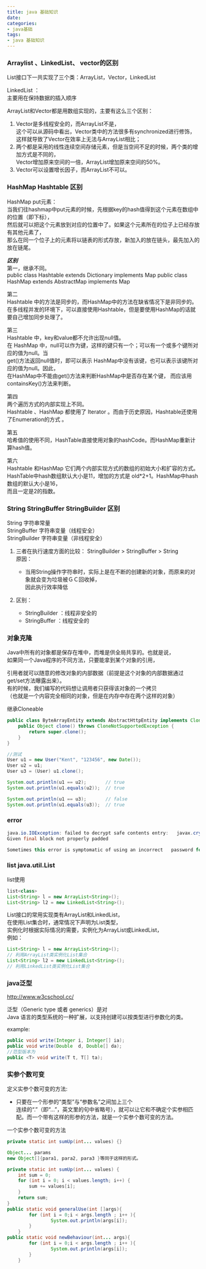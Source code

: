```yaml
---
title: java 基础知识
date:
categories:
- java基础
tags:
- java 基础知识
---
```


### Arraylist 、LinkedList、 vector的区别
List接口下一共实现了三个类：ArrayList，Vector，LinkedList  

LinkedList ：  
主要用在保持数据的插入顺序  

ArrayList和Vector都是用数组实现的，主要有这么三个区别：
1. Vector是多线程安全的，而ArrayList不是，  
   这个可以从源码中看出，Vector类中的方法很多有synchronized进行修饰，  
   这样就导致了Vector在效率上无法与ArrayList相比；  
2. 两个都是采用的线性连续空间存储元素，但是当空间不足的时候，两个类的增加方式是不同的，  
   Vector增加原来空间的一倍，ArrayList增加原来空间的50%。  
3. Vector可以设置增长因子，而ArrayList不可以。 

### HashMap Hashtable 区别
HashMap put元素：  
 当我们往hashmap中put元素的时候，先根据key的hash值得到这个元素在数组中的位置（即下标），  
 然后就可以把这个元素放到对应的位置中了。如果这个元素所在的位子上已经存放有其他元素了，  
 那么在同一个位子上的元素将以链表的形式存放，新加入的放在链头，最先加入的放在链尾。  

***区别***  
第一，继承不同。  
public class Hashtable extends Dictionary implements Map
public class HashMap  extends AbstractMap implements Map

第二  
Hashtable 中的方法是同步的，而HashMap中的方法在缺省情况下是非同步的。  
在多线程并发的环境下，可以直接使用Hashtable，但是要使用HashMap的话就要自己增加同步处理了。  

第三  
Hashtable 中，key和value都不允许出现null值。  
在 HashMap 中，null可以作为键，这样的键只有一个；可以有一个或多个键所对应的值为null。当   
get()方法返回null值时，即可以表示 HashMap中没有该键，也可以表示该键所对应的值为null。因此，  
在HashMap中不能由get()方法来判断HashMap中是否存在某个键， 而应该用containsKey()方法来判断。  

第四  
两个遍历方式的内部实现上不同。  
Hashtable 、HashMap 都使用了 Iterator 。而由于历史原因，Hashtable还使用了Enumeration的方式 。  

第五  
哈希值的使用不同，HashTable直接使用对象的hashCode。而HashMap重新计算hash值。  

第六  
Hashtable 和HashMap 它们两个内部实现方式的数组的初始大小和扩容的方式。  
HashTable中hash数组默认大小是11，增加的方式是 old*2+1。HashMap中hash数组的默认大小是16，  
而且一定是2的指数。   

### String StringBuffer StringBuilder 区别
String 字符串常量  
StringBuffer 字符串变量（线程安全）  
StringBuilder 字符串变量（非线程安全）  

1. 三者在执行速度方面的比较： StringBuilder >  StringBuffer  >  String  
原因：  
	- 当用String操作字符串时，实际上是在不断的创建新的对象，而原来的对象就会变为垃圾被ＧＣ回收掉，  
	因此执行效率降低  

2. 区别：  
	- StringBuilder ：线程非安全的  
	- StringBuffer ：线程安全的  

### 对象克隆
Java中所有的对象都是保存在堆中，而堆是供全局共享的。也就是说，  
如果同一个Java程序的不同方法，只要能拿到某个对象的引用，  

引用者就可以随意的修改对象的内部数据（前提是这个对象的内部数据通过get/set方法曝露出来）。  
有的时候，我们编写的代码想让调用者只获得该对象的一个拷贝  
（也就是一个内容完全相同的对象，但是在内存中存在两个这样的对象）  

继承Cloneable  
```java  
public class ByteArrayEntity extends AbstractHttpEntity implements Cloneable {
	public Object clone() throws CloneNotSupportedException {
		return super.clone();
	}
}

//测试
User u1 = new User("Kent", "123456", new Date());
User u2 = u1;
User u3 = (User) u1.clone();

System.out.println(u1 == u2);		// true
System.out.println(u1.equals(u2));	// true

System.out.println(u1 == u3);		// false
System.out.println(u1.equals(u3));	// true
```

### error
```java
java.io.IOException: failed to decrypt safe contents entry:   javax.crypto.BadPaddingException:  
Given final block not properly padded  

Sometimes this error is symptomatic of using an incorrect   password for the p12 key.  
```

###  list java.util.List 

list使用  
```java
list<class>  
List<String> l = new ArrayList<String>();  
List<String> l2 = new LinkedList<String>();   
```

List接口的常用实现类有ArrayList和LinkedList，  
在使用List集合时，通常情况下声明为List类型，  
实例化时根据实际情况的需要，实例化为ArrayList或LinkedList，  
例如：  
```java
List<String> l = new ArrayList<String>();
// 利用ArrayList类实例化List集合
List<String> l2 = new LinkedList<String>();
// 利用LinkedList类实例化List集合
```

### java泛型  
http://www.w3cschool.cc/

泛型（Generic type 或者 generics）是对   
Java 语言的类型系统的一种扩展，以支持创建可以按类型进行参数化的类。  
  
example:
```java
public void write(Integer i, Integer[] ia);
public void write(Double  d, Double[] da);
//范型版本为
public <T> void write(T t, T[] ta);
```

### 实参个数可变

定义实参个数可变的方法:  
- 只要在一个形参的“类型”与“参数名”之间加上三个  
连续的“.”（即“...”，英文里的句中省略号），就可以让它和不确定个实参相匹配。而一个带有这样的形参的方法，就是一个实参个数可变的方法。  

一个实参个数可变的方法  
```java
private static int sumUp(int... values) {}

Object... params
new Object[]{para1, para2, para3 }等同于这样的形式。

private static int sumUp(int... values) {
    int sum = 0;
    for (int i = 0; i < values.length; i++) {
        sum += values[i];
    }
    return sum;
}
public static void generalUse(int []args){  
        for (int i = 0;i < args.length ; i++ ){  
                System.out.println(args[i]);  
        }  
    }   
public static void newBehaviour(int... args){  
        for (int i = 0;i < args.length ; i++ ){  
                System.out.println(args[i]);  
        }  
    } 
```
